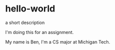 # hello-world
a short description

I'm doing this for an assignment.

My name is Ben, I'm a CS major at Michigan Tech.
